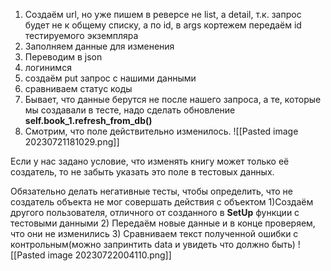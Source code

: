 1) Создаём url, но уже пишем в реверсе не list, а detail, т.к. запрос будет не к общему списку, а по id, в args кортежем передаём id тестируемого экземпляра
2) Заполняем данные для изменения
3) Переводим в json
4) логинимся
5) создаём put запрос с нашими данными
6) сравниваем статус коды
7) Бывает, что данные берутся не после нашего запроса, а те, которые мы создавали в тесте, надо сделать обновление
__self.book_1.refresh_from_db()__
8) Смотрим, что поле действительно изменилось.
![[Pasted image 20230721181029.png]]

Если у нас задано условие, что изменять книгу может только её создатель, то не забыть указать это поле в тестовых данных.

Обязательно делать негативные тесты, чтобы определить, что не создатель объекта не мог совершать действия с объектом
1)Создаём другого пользователя, отличного от созданного в __SetUp__ функции с тестовыми данными
2) Передаём новые данные и в конце проверяем, что они не изменились
3) Сравниваем текст полученной ошибки с контрольным(можно запринтить data и увидеть что должно быть)
![[Pasted image 20230722004110.png]]